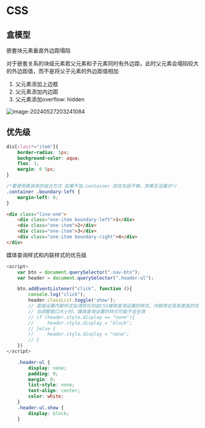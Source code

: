 # CSS

## 盒模型

嵌套块元素垂直外边距塌陷

对于嵌套关系的块级元素若父元素和子元素同时有外边距，此时父元素会塌陷较大的外边距值，而不是将父子元素的外边距值相加

1. 父元素添加上边框
2. 父元素添加内边距
3. 父元素添加overflow: hidden

![image-20240527203241084](./assets/image-20240527203241084.png)



## 优先级

```css
div[class*="item"]{
    border-radius: 5px;
    background-color: aqua;
    flex: 1;
    margin: 0 5px;
}

/*要使用更具体的组合方式 如果不加.container 则优先级不够，效果无法展示*/
.container .boundary-left {
    margin-left: 0;
}
```

```html
<div class="line-one">
    <div class="one-item boundary-left">1</div>
    <div class="one-item">2</div>
    <div class="one-item">3</div>
    <div class="one-item boundary-right">4</div>
</div>
```



媒体查询样式和内联样式的优先级

```javascript
<script>
    var btn = document.querySelector(".nav-btn");
    var header = document.querySelector(".header-ul");

    btn.addEventListener("click", function (){
        console.log("click");
        header.classList.toggle('show');
        // 直接设置内联样式会清除任何由CSS媒体查询设置的样式，内联样式具有更高的优先级
        // 当调整窗口大小时，媒体查询设置的样式可能不会生效
        // if (header.style.display == "none"){
        //     header.style.display = "block";
        // }else {
        //     header.style.display = "none";
        // }
    })
</script>
```

```css
    .header-ul {
        display: none;
        padding: 0;
        margin: 0;
        list-style: none;
        text-align: center;
        color: white;
    }
    .header-ul.show {
        display: block;
    }
```

